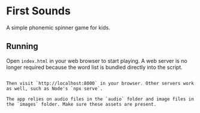 # First Sounds

A simple phonemic spinner game for kids.

## Running

Open `index.html` in your web browser to start playing. A web server is no longer required because the word list is bundled directly into the script.
```

Then visit `http://localhost:8000` in your browser. Other servers work as well, such as Node's `npx serve`.

The app relies on audio files in the `audio` folder and image files in the `images` folder. Make sure these assets are present.
